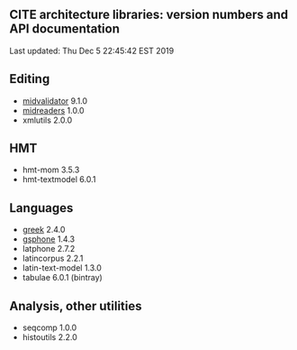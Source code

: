 ## CITE architecture libraries: version numbers and API documentation

Last updated: Thu Dec  5 22:45:42 EST 2019


## Editing

- [midvalidator](projectvalidator/api/edu/holycross/shot/mid/validator/index.html) 9.1.0
- [midreaders](markupreaders/api/edu/holycross/shot/mid/markupreaders) 1.0.0
- xmlutils 2.0.0

## HMT

- hmt-mom 3.5.3
- hmt-textmodel 6.0.1

## Languages

- [greek](greek/api/edu/holycross/shot/greek) 2.4.0
- [gsphone](gsphone/api/edu/holycross/shot/gsphonology) 1.4.3
- latphone 2.7.2
- latincorpus 2.2.1
- latin-text-model 1.3.0
- tabulae 6.0.1 (bintray)

## Analysis, other utilities

- seqcomp 1.0.0
- histoutils 2.2.0
